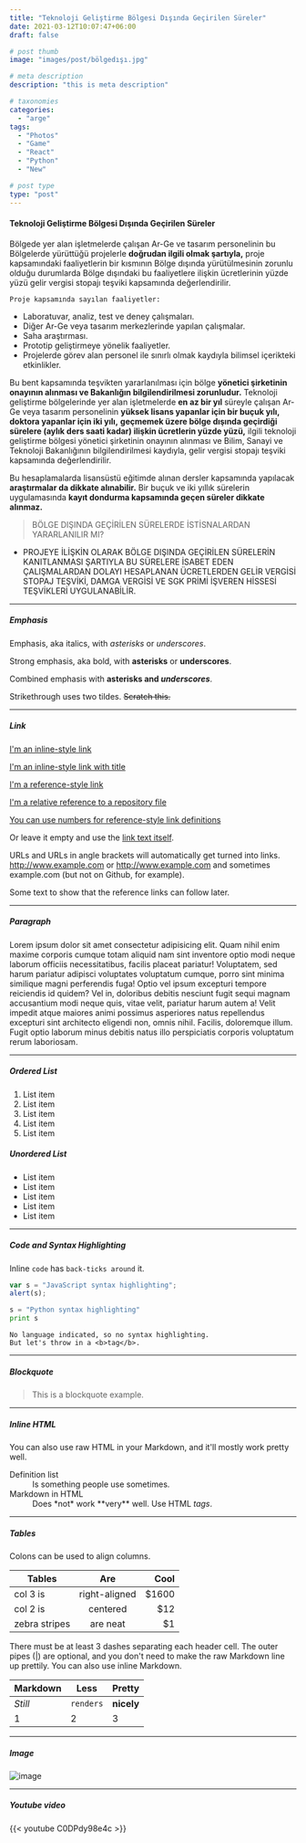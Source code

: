 ```yaml
---
title: "Teknoloji Geliştirme Bölgesi Dışında Geçirilen Süreler"
date: 2021-03-12T10:07:47+06:00
draft: false

# post thumb
image: "images/post/bölgedışı.jpg"

# meta description
description: "this is meta description"

# taxonomies
categories: 
  - "arge"
tags:
  - "Photos"
  - "Game"
  - "React"
  - "Python"
  - "New"

# post type
type: "post"
---
```


####  Teknoloji Geliştirme Bölgesi Dışında Geçirilen Süreler
Bölgede yer alan işletmelerde çalışan Ar-Ge ve tasarım personelinin bu Bölgelerde yürüttüğü projelerle **doğrudan ilgili olmak şartıyla,** proje kapsamındaki faaliyetlerin bir kısmının Bölge dışında yürütülmesinin zorunlu olduğu durumlarda Bölge dışındaki bu faaliyetlere ilişkin ücretlerinin yüzde yüzü gelir vergisi stopajı teşviki kapsamında değerlendirilir. 

`Proje kapsamında sayılan faaliyetler:`
- Laboratuvar, analiz, test ve deney çalışmaları.
- Diğer Ar-Ge veya tasarım merkezlerinde yapılan çalışmalar.
- Saha araştırması.
- Prototip geliştirmeye yönelik faaliyetler.
- Projelerde görev alan personel ile sınırlı olmak kaydıyla 
    bilimsel içerikteki etkinlikler.

Bu bent kapsamında teşvikten yararlanılması için bölge **yönetici şirketinin onayının alınması ve Bakanlığın bilgilendirilmesi zorunludur.**
Teknoloji geliştirme bölgelerinde yer alan işletmelerde **en az bir yıl** süreyle çalışan Ar-Ge veya tasarım personelinin
 **yüksek lisans yapanlar için bir buçuk yılı,**
**doktora yapanlar için iki yılı,**
**geçmemek üzere bölge dışında geçirdiği sürelere (aylık ders saati 
kadar) ilişkin ücretlerin yüzde yüzü,** ilgili teknoloji geliştirme bölgesi yönetici şirketinin onayının alınması ve Bilim, Sanayi ve Teknoloji Bakanlığının bilgilendirilmesi kaydıyla, gelir vergisi stopajı teşviki kapsamında değerlendirilir.

Bu hesaplamalarda lisansüstü eğitimde alınan dersler kapsamında yapılacak **araştırmalar da dikkate alınabilir.** 
Bir buçuk ve iki yıllık sürelerin uygulamasında **kayıt dondurma kapsamında geçen süreler dikkate alınmaz.**

>BÖLGE DIŞINDA GEÇİRİLEN SÜRELERDE İSTİSNALARDAN YARARLANILIR MI?

- PROJEYE İLİŞKİN OLARAK BÖLGE DIŞINDA GEÇİRİLEN SÜRELERİN KANITLANMASI ŞARTIYLA BU SÜRELERE İSABET EDEN ÇALIŞMALARDAN DOLAYI HESAPLANAN ÜCRETLERDEN GELİR VERGİSİ STOPAJ TEŞVİKİ, DAMGA VERGİSİ VE SGK PRİMİ İŞVEREN HİSSESİ TEŞVİKLERİ UYGULANABİLİR.


<hr>

##### Emphasis

Emphasis, aka italics, with *asterisks* or _underscores_.

Strong emphasis, aka bold, with **asterisks** or __underscores__.

Combined emphasis with **asterisks and _underscores_**.

Strikethrough uses two tildes. ~~Scratch this.~~

<hr>

##### Link
[I'm an inline-style link](https://www.google.com)

[I'm an inline-style link with title](https://www.google.com "Google's Homepage")

[I'm a reference-style link][Arbitrary case-insensitive reference text]

[I'm a relative reference to a repository file](../blob/master/LICENSE)

[You can use numbers for reference-style link definitions][1]

Or leave it empty and use the [link text itself].

URLs and URLs in angle brackets will automatically get turned into links. 
http://www.example.com or <http://www.example.com> and sometimes 
example.com (but not on Github, for example).

Some text to show that the reference links can follow later.

[arbitrary case-insensitive reference text]: https://www.mozilla.org
[1]: http://slashdot.org
[link text itself]: http://www.reddit.com

<hr>

##### Paragraph

Lorem ipsum dolor sit amet consectetur adipisicing elit. Quam nihil enim maxime corporis cumque totam aliquid nam sint inventore optio modi neque laborum officiis necessitatibus, facilis placeat pariatur! Voluptatem, sed harum pariatur adipisci voluptates voluptatum cumque, porro sint minima similique magni perferendis fuga! Optio vel ipsum excepturi tempore reiciendis id quidem? Vel in, doloribus debitis nesciunt fugit sequi magnam accusantium modi neque quis, vitae velit, pariatur harum autem a! Velit impedit atque maiores animi possimus asperiores natus repellendus excepturi sint architecto eligendi non, omnis nihil. Facilis, doloremque illum. Fugit optio laborum minus debitis natus illo perspiciatis corporis voluptatum rerum laboriosam.

<hr>

##### Ordered List

1. List item
2. List item
3. List item
4. List item
5. List item


##### Unordered List

* List item
* List item
* List item
* List item
* List item

<hr>

##### Code and Syntax Highlighting

Inline `code` has `back-ticks around` it.

```javascript
var s = "JavaScript syntax highlighting";
alert(s);
```
 
```python
s = "Python syntax highlighting"
print s
```
 
```
No language indicated, so no syntax highlighting. 
But let's throw in a <b>tag</b>.
```

<hr>

##### Blockquote

> This is a blockquote example.

<hr>

##### Inline HTML

You can also use raw HTML in your Markdown, and it'll mostly work pretty well.

<dl>
  <dt>Definition list</dt>
  <dd>Is something people use sometimes.</dd>

  <dt>Markdown in HTML</dt>
  <dd>Does *not* work **very** well. Use HTML <em>tags</em>.</dd>
</dl>


<hr>

##### Tables

Colons can be used to align columns.

| Tables        | Are           | Cool  |
| ------------- |:-------------:| -----:|
| col 3 is      | right-aligned | $1600 |
| col 2 is      | centered      |   $12 |
| zebra stripes | are neat      |    $1 |

There must be at least 3 dashes separating each header cell.
The outer pipes (|) are optional, and you don't need to make the 
raw Markdown line up prettily. You can also use inline Markdown.

Markdown | Less | Pretty
--- | --- | ---
*Still* | `renders` | **nicely**
1 | 2 | 3

<hr>

##### Image

![image](../../images/post/post-1.jpg)

<hr>

##### Youtube video

{{< youtube C0DPdy98e4c >}}